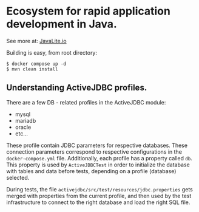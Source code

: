 # Ecosystem for rapid application development in Java.

See more at: [JavaLite.io](http://javalite.io)

Building is easy, from root directory: 

```
$ docker compose up -d
$ mvn clean install
```

## Understanding ActiveJDBC profiles.

There are a few DB - related  profiles in the ActiveJDBC module: 
* mysql
* mariadb
* oracle 
* etc...

These profile contain JDBC parameters for respective databases. 
These connection parameters correspond to respective configurations in the `docker-compose.yml`
file. Additionally, each profile has a property called `db`. This property is used by `ActiveJDBCTest` in order to initialize 
the database with tables and data before tests, depending on a profile (database) selected.

During tests, the file `activejdbc/src/test/resources/jdbc.properties` gets merged with properties from the current profile, 
and then used by the test infrastructure to connect to the right database and load the right SQL file.  

